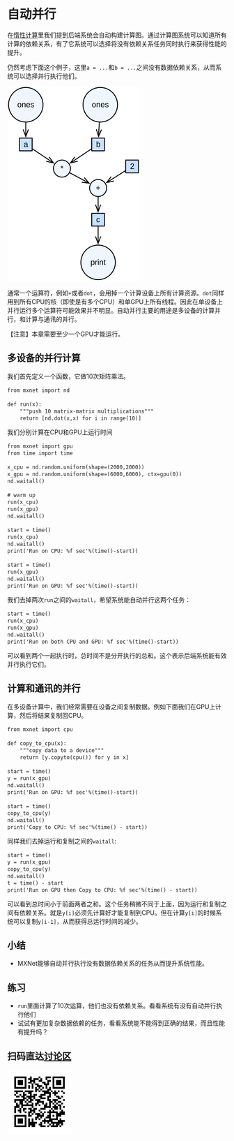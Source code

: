 # 自动并行

在[惰性计算](./lazy-evaluation.md)里我们提到后端系统会自动构建计算图。通过计算图系统可以知道所有计算的依赖关系，有了它系统可以选择将没有依赖关系任务同时执行来获得性能的提升。

仍然考虑下面这个例子，这里`a = ...`和`b = ...`之间没有数据依赖关系，从而系统可以选择并行执行他们。

![](../img/frontend-backend.svg)

通常一个运算符，例如`+`或者`dot`，会用掉一个计算设备上所有计算资源。`dot`同样用到所有CPU的核（即使是有多个CPU）和单GPU上所有线程。因此在单设备上并行运行多个运算符可能效果并不明显。自动并行主要的用途是多设备的计算并行，和计算与通讯的并行。

【注意】本章需要至少一个GPU才能运行。

## 多设备的并行计算

我们首先定义一个函数，它做10次矩阵乘法。

```{.python .input}
from mxnet import nd

def run(x):
    """push 10 matrix-matrix multiplications"""
    return [nd.dot(x,x) for i in range(10)]
```

我们分别计算在CPU和GPU上运行时间

```{.python .input}
from mxnet import gpu
from time import time

x_cpu = nd.random.uniform(shape=(2000,2000))
x_gpu = nd.random.uniform(shape=(6000,6000), ctx=gpu(0))
nd.waitall()

# warm up
run(x_cpu)
run(x_gpu)
nd.waitall()

start = time()
run(x_cpu)
nd.waitall()
print('Run on CPU: %f sec'%(time()-start))

start = time()
run(x_gpu)
nd.waitall()
print('Run on GPU: %f sec'%(time()-start))

```

我们去掉两次`run`之间的`waitall`，希望系统能自动并行这两个任务：

```{.python .input}
start = time()
run(x_cpu)
run(x_gpu)
nd.waitall()
print('Run on both CPU and GPU: %f sec'%(time()-start))
```

可以看到两个一起执行时，总时间不是分开执行的总和。这个表示后端系统能有效并行执行它们。

## 计算和通讯的并行

在多设备计算中，我们经常需要在设备之间复制数据。例如下面我们在GPU上计算，然后将结果复制回CPU。

```{.python .input}
from mxnet import cpu

def copy_to_cpu(x):
    """copy data to a device"""
    return [y.copyto(cpu()) for y in x]

start = time()
y = run(x_gpu)
nd.waitall()
print('Run on GPU: %f sec'%(time()-start))

start = time()
copy_to_cpu(y)
nd.waitall()
print('Copy to CPU: %f sec'%(time() - start))
```

同样我们去掉运行和复制之间的`waitall`:

```{.python .input}
start = time()
y = run(x_gpu)
copy_to_cpu(y)
nd.waitall()
t = time() - start
print('Run on GPU then Copy to CPU: %f sec'%(time() - start))
```

可以看到总时间小于前面两者之和。这个任务稍微不同于上面，因为运行和复制之间有依赖关系。就是`y[i]`必须先计算好才能复制到CPU。但在计算`y[i]`的时候系统可以复制`y[i-1]`，从而获得总运行时间的减少。

## 小结

* MXNet能够自动并行执行没有数据依赖关系的任务从而提升系统性能。

## 练习

* `run`里面计算了10次运算，他们也没有依赖关系。看看系统有没有自动并行执行他们
* 试试有更加复杂数据依赖的任务，看看系统能不能得到正确的结果，而且性能有提升吗？

## 扫码直达[讨论区](https://discuss.gluon.ai/t/topic/1883)

![](../img/qr_auto-parallelism.svg)
